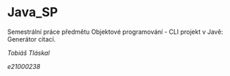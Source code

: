 # Java_SP
Semestrální práce předmětu Objektové programování - CLI projekt v Javě:
Generátor citací.

*Tobiáš Tláskal*

*e21000238*
